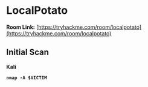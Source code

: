 # LocalPotato

**Room Link:** [https://tryhackme.com/room/localpotato](https://tryhackme.com/room/localpotato)



## Initial Scan

**Kali**

<pre><code><strong>nmap -A $VICTIM
</strong></code></pre>















